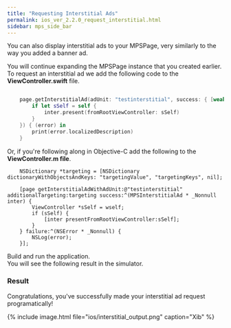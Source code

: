 ```yaml
---
title: "Requesting Interstitial Ads"
permalink: ios_ver_2.2.0_request_interstitial.html
sidebar: mps_side_bar
---
```


You can also display interstitial ads to your MPSPage, very similarly to the way you added a banner ad.

You will continue expanding the MPSPage instance that you created earlier. To request an interstitial ad we add the following code to the **ViewController.swift** file.

```swift 

    page.getInterstitialAd(adUnit: "testinterstitial", success: { [weak self] (inter) in
        if let sSelf = self {
            inter.present(fromRootViewController: sSelf)
        }
    }) { (error) in
        print(error.localizedDescription)
    }
```

Or, if you're following along in Objective-C add the following to the **ViewController.m file**. 

```objc
    NSDictionary *targeting = [NSDictionary dictionaryWithObjectsAndKeys: "targetingValue", "targetingKeys", nil];

    [page getInterstitialAdWithAdUnit:@"testinterstitial" additionalTargeting:targeting success:^(MPSInterstitialAd * _Nonnull inter) {
        ViewController *sSelf = wself;
        if (sSelf) {
            [inter presentFromRootViewController:sSelf];
        }
    } failure:^(NSError * _Nonnull) {
        NSLog(error);
    }];
```

Build and run the application.  
You will see the following result in the simulator. 

### Result

Congratulations, you've successfully made your interstitial ad request programatically!

{% include image.html file="ios/interstitial_output.png" caption="Xib" %}
